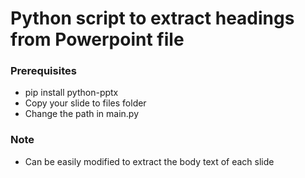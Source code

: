 # Python script to extract headings from Powerpoint file

### Prerequisites
* pip install python-pptx
* Copy your slide to files folder
* Change the path in main.py

### Note
* Can be easily modified to extract the body text of each slide